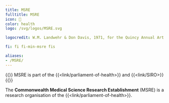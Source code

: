 ```yaml
---
title: MSRE
fulltitle: MSRE
icon: 🔬
color: health
logo: /svg/logos/MSRE.svg

logocredit: W.M. Landwehr & Don Davis, 1971, for the Quincy Annual Art Show

fi: fi fi-min-msre fis

aliases:
- /MSRE/
---
```

{{<note series>}}
 MSRE is part of the {{<link/parliament-of-health>}} and {{<link/SIRO>}}
{{</note>}}

The <span class="fi fi-min-health fis"></span> **Commonwealth Medical Science Research Establishment** (MSRE) is a research organisation of the  {{<link/parliament-of-health>}}.